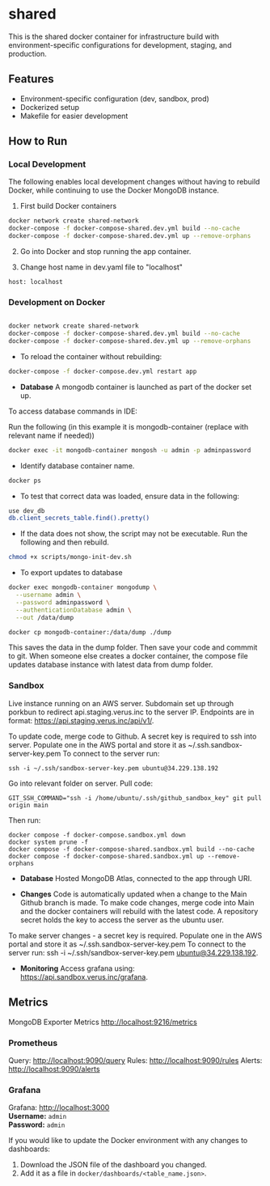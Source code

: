 # shared


This is the shared docker container for infrastructure build with environment-specific configurations for development, staging, and production.

## Features
- Environment-specific configuration (dev, sandbox, prod)
- Dockerized setup
- Makefile for easier development

## How to Run

### Local Development

The following enables local development changes without having to rebuild Docker, while continuing to use the Docker MongoDB instance.

1. First build Docker containers

```bash
docker network create shared-network
docker-compose -f docker-compose-shared.dev.yml build --no-cache 
docker-compose -f docker-compose-shared.dev.yml up --remove-orphans
```
2. Go into Docker and stop running the app container.

3. Change host name in dev.yaml file to "localhost" 
```
host: localhost
```
 
### Development on Docker
```bash

docker network create shared-network
docker-compose -f docker-compose-shared.dev.yml build --no-cache  
docker-compose -f docker-compose-shared.dev.yml up --remove-orphans
```
- To reload the container without rebuilding: 
```bash
docker-compose -f docker-compose.dev.yml restart app
```

- **Database**
A mongodb container is launched as part of the docker set up.

To access database commands in IDE:

Run the following (in this example it is mongodb-container (replace with relevant name if needed))
```bash
docker exec -it mongodb-container mongosh -u admin -p adminpassword
```

- Identify database container name.
```bash
docker ps
```

- To test that correct data was loaded, ensure data in the following:
```bash
use dev_db
db.client_secrets_table.find().pretty()
```

- If the data does not show, the script may not be executable. Run the following and then rebuild. 
```bash
chmod +x scripts/mongo-init-dev.sh
```

- To export updates to database
```bash
docker exec mongodb-container mongodump \
  --username admin \
  --password adminpassword \
  --authenticationDatabase admin \
  --out /data/dump
```

```bash
docker cp mongodb-container:/data/dump ./dump
```

This saves the data in the dump folder. Then save your code and commmit to git. When someone else creates a docker container, the compose file updates database instance with latest data from dump folder.

### Sandbox
Live instance running on an AWS server. Subdomain set up through porkbun to redirect api.staging.verus.inc to the server IP. Endpoints are in format: https://api.staging.verus.inc/api/v1/.

To update code, merge code to Github. A secret key is required to ssh into server. Populate one in the AWS portal and store it as ~/.ssh.sandbox-server-key.pem To connect to the server run:
```
ssh -i ~/.ssh/sandbox-server-key.pem ubuntu@34.229.138.192
```

Go into relevant folder on server. Pull code: 
```
GIT_SSH_COMMAND="ssh -i /home/ubuntu/.ssh/github_sandbox_key" git pull origin main
```

Then run:
```
docker compose -f docker-compose.sandbox.yml down
docker system prune -f
docker compose -f docker-compose-shared.sandbox.yml build --no-cache
docker compose -f docker-compose-shared.sandbox.yml up --remove-orphans
```

- **Database**
Hosted MongoDB Atlas, connected to the app through URI.

- **Changes**
Code is automatically updated when a change to the Main Github branch is made. To make code changes, merge code into Main and the docker containers will rebuild with the latest code. A repository secret holds the key to access the server as the ubuntu user.

To make server changes - a secret key is required. Populate one in the AWS portal and store it as ~/.ssh.sandbox-server-key.pem To connect to the server run: ssh -i ~/.ssh/sandbox-server-key.pem ubuntu@34.229.138.192.

- **Monitoring**
Access grafana using: https://api.sandbox.verus.inc/grafana. 


 ## Metrics
MongoDB Exporter Metrics [http://localhost:9216/metrics](http://localhost:9216/metrics)  

### Prometheus
Query: [http://localhost:9090/query](http://localhost:9090/query)
Rules: [http://localhost:9090/rules](http://localhost:9090/rules)
Alerts: [http://localhost:9090/alerts](http://localhost:9090/alerts)

### Grafana

Grafana: [http://localhost:3000](http://localhost:3000)  
**Username:** `admin`  
**Password:** `admin`

If you would like to update the Docker environment with any changes to dashboards:  

1. Download the JSON file of the dashboard you changed.  
2. Add it as a file in `docker/dashboards/<table_name.json>`.

